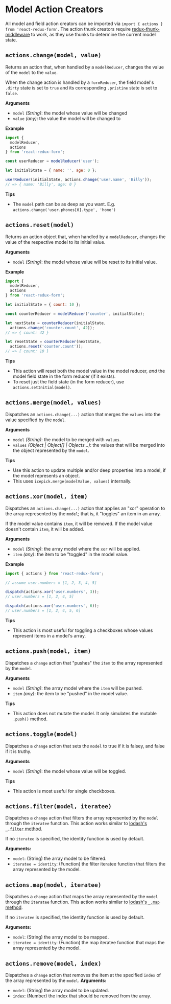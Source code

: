 # Model Action Creators

All model and field action creators can be imported via `import { actions } from 'react-redux-form'`. The action thunk creators require [redux-thunk-middleware](https://github.com/gaearon/redux-thunk) to work, as they use thunks to determine the current model state. 

## `actions.change(model, value)`

Returns an action that, when handled by a `modelReducer`, changes the value of the `model` to the `value`.

When the change action is handled by a `formReducer`, the field model's `.dirty` state is set to `true` and its corresponding `.pristine` state is set to `false`.

**Arguments**
- `model` _(String)_: the model whose value will be changed
- `value` _(any)_: the value the model will be changed to


**Example**
```js
import {
  modelReducer,
  actions
} from 'react-redux-form';

const userReducer = modelReducer('user');

let initialState = { name: '', age: 0 };

userReducer(initialState, actions.change('user.name', 'Billy'));
// => { name: 'Billy', age: 0 }
```

**Tips**
- The `model` path can be as deep as you want. E.g. `actions.change('user.phones[0].type', 'home')`

## `actions.reset(model)`
Returns an action object that, when handled by a `modelReducer`, changes the value of the respective model to its initial value.

**Arguments**
- `model` _(String)_: the model whose value will be reset to its initial value.

**Example**
```js
import {
  modelReducer,
  actions
} from 'react-redux-form';

let initialState = { count: 10 };

const counterReducer = modelReducer('counter', initialState);

let nextState = counterReducer(initialState,
  actions.change('counter.count', 42));
// => { count: 42 }

let resetState = counterReducer(nextState,
  actions.reset('counter.count'));
// => { count: 10 }
```

**Tips**
- This action will reset both the model value in the model reducer, _and_ the model field state in the form reducer (if it exists).
- To reset just the field state (in the form reducer), use `actions.setInitial(model)`.

## `actions.merge(model, values)`
Dispatches an `actions.change(...)` action that merges the `values` into the value specified by the `model`.

**Arguments**
- `model` _(String)_: the model to be merged with `values`.
- `values` _(Object | Object[] | Objects...)_: the values that will be merged into the object represented by the `model`.

**Tips**
- Use this action to update multiple and/or deep properties into a model, if the model represents an object.
- This uses `icepick.merge(modelValue, values)` internally.


## `actions.xor(model, item)`
Dispatches an `actions.change(...)` action that applies an "xor" operation to the array represented by the `model`; that is, it "toggles" an item in an array.

If the model value contains `item`, it will be removed. If the model value doesn't contain `item`, it will be added.

**Arguments**
- `model` _(String)_: the array model where the `xor` will be applied.
- `item` _(any)_: the item to be "toggled" in the model value.

**Example**

```js
import { actions } from 'react-redux-form';

// assume user.numbers = [1, 2, 3, 4, 5]

dispatch(actions.xor('user.numbers', 3));
// user.numbers = [1, 2, 4, 5]

dispatch(actions.xor('user.numbers', 6));
// user.numbers = [1, 2, 4, 5, 6]
```

**Tips**
- This action is most useful for toggling a checkboxes whose values represent items in a model's array.

## `actions.push(model, item)`
Dispatches a `change` action that "pushes" the `item` to the array represented by the `model`.

**Arguments**
- `model` _(String)_: the array model where the `item` will be pushed.
- `item` _(any)_: the item to be "pushed" in the model value.

**Tips**
- This action does not mutate the model. It only simulates the mutable `.push()` method.


## `actions.toggle(model)`
Dispatches a `change` action that sets the `model` to true if it is falsey, and false if it is truthy.

**Arguments**
- `model` _(String)_: the model whose value will be toggled.

**Tips**
- This action is most useful for single checkboxes.


## `actions.filter(model, iteratee)`
Dispatches a `change` action that filters the array represented by the `model` through the `iteratee` function. This action works similar to [lodash's `_.filter` method](http://lodash.com/docs#filter).

If no `iteratee` is specified, the identity function is used by default.

**Arguments:**
- `model`: (String) the array model to be filtered.
- `iteratee = identity`: (Function) the filter iteratee function that filters the array represented by the model.


## `actions.map(model, iteratee)`
Dispatches a `change` action that maps the array represented by the `model` through the `iteratee` function. This action works similar to [lodash's `_.map` method](http://lodash.com/docs#map).

If no `iteratee` is specified, the identity function is used by default.

**Arguments:**
- `model`: (String) the array model to be mapped.
- `iteratee = identity`: (Function) the map iteratee function that maps the array represented by the model.


## `actions.remove(model, index)`
Dispatches a `change` action that removes the item at the specified `index` of the array represented by the `model`.
**Arguments:**
- `model`: (String) the array model to be updated.
- `index`: (Number) the index that should be removed from the array.
